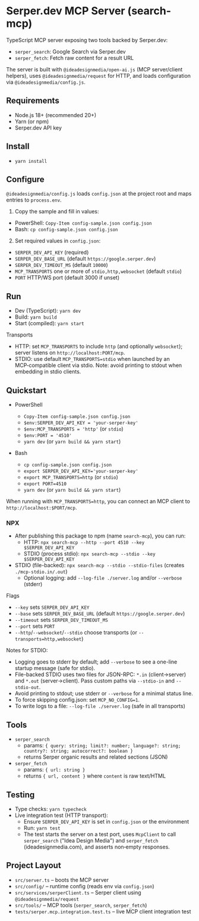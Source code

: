 # Serper.dev MCP Server (search-mcp)

TypeScript MCP server exposing two tools backed by Serper.dev:
- `serper_search`: Google Search via Serper.dev
- `serper_fetch`: Fetch raw content for a result URL

The server is built with `@ideadesignmedia/open-ai.js` (MCP server/client helpers), uses `@ideadesignmedia/request` for HTTP, and loads configuration via `@ideadesignmedia/config.js`.

## Requirements
- Node.js 18+ (recommended 20+)
- Yarn (or npm)
- Serper.dev API key

## Install
- `yarn install`

## Configure
`@ideadesignmedia/config.js` loads `config.json` at the project root and maps entries to `process.env`.

1) Copy the sample and fill in values:
- PowerShell: `Copy-Item config-sample.json config.json`
- Bash: `cp config-sample.json config.json`

2) Set required values in `config.json`:
- `SERPER_DEV_API_KEY` (required)
- `SERPER_DEV_BASE_URL` (default `https://google.serper.dev`)
- `SERPER_DEV_TIMEOUT_MS` (default `10000`)
- `MCP_TRANSPORTS` one or more of `stdio,http,websocket` (default `stdio`)
- `PORT` HTTP/WS port (default 3000 if unset)

## Run
- Dev (TypeScript): `yarn dev`
- Build: `yarn build`
- Start (compiled): `yarn start`

Transports
- HTTP: set `MCP_TRANSPORTS` to include `http` (and optionally `websocket`); server listens on `http://localhost:PORT/mcp`.
- STDIO: use default `MCP_TRANSPORTS=stdio` when launched by an MCP‑compatible client via stdio. Note: avoid printing to stdout when embedding in stdio clients.

## Quickstart
- PowerShell
  - `Copy-Item config-sample.json config.json`
  - `$env:SERPER_DEV_API_KEY = 'your-serper-key'`
  - `$env:MCP_TRANSPORTS = 'http'`  (or `stdio`)
  - `$env:PORT = '4510'`
  - `yarn dev` (or `yarn build && yarn start`)

- Bash
  - `cp config-sample.json config.json`
  - `export SERPER_DEV_API_KEY='your-serper-key'`
  - `export MCP_TRANSPORTS=http`  (or `stdio`)
  - `export PORT=4510`
  - `yarn dev` (or `yarn build && yarn start`)

When running with `MCP_TRANSPORTS=http`, you can connect an MCP client to `http://localhost:$PORT/mcp`.

### NPX
- After publishing this package to npm (name `search-mcp`), you can run:
  - HTTP: `npx search-mcp --http --port 4510 --key $SERPER_DEV_API_KEY`
  - STDIO (process stdio): `npx search-mcp --stdio --key $SERPER_DEV_API_KEY`
- STDIO (file-backed): `npx search-mcp --stdio --stdio-files` (creates `./mcp-stdio.in/.out`)
  - Optional logging: add `--log-file ./server.log` and/or `--verbose` (stderr)

Flags
- `--key` sets `SERPER_DEV_API_KEY`
- `--base` sets `SERPER_DEV_BASE_URL` (default `https://google.serper.dev`)
- `--timeout` sets `SERPER_DEV_TIMEOUT_MS`
- `--port` sets `PORT`
- `--http`/`--websocket`/`--stdio` choose transports (or `--transports=http,websocket`)

Notes for STDIO:
- Logging goes to stderr by default; add `--verbose` to see a one-line startup message (safe for stdio).
- File-backed STDIO uses two files for JSON-RPC: `*.in` (client→server) and `*.out` (server→client). Pass custom paths via `--stdio-in` and `--stdio-out`.
- Avoid printing to stdout; use stderr or `--verbose` for a minimal status line.
- To force skipping config.json: set `MCP_NO_CONFIG=1`.
- To write logs to a file: `--log-file ./server.log` (safe in all transports)

## Tools
- `serper_search`
  - params: `{ query: string; limit?: number; language?: string; country?: string; autocorrect?: boolean }`
  - returns Serper organic results and related sections (JSON)
- `serper_fetch`
  - params: `{ url: string }`
  - returns `{ url, content }` where `content` is raw text/HTML

## Testing
- Type checks: `yarn typecheck`
- Live integration test (HTTP transport):
  - Ensure `SERPER_DEV_API_KEY` is set in `config.json` or the environment
  - Run: `yarn test`
  - The test starts the server on a test port, uses `McpClient` to call `serper_search` ("Idea Design Media") and `serper_fetch` (ideadesignmedia.com), and asserts non‑empty responses.

## Project Layout
- `src/server.ts` – boots the MCP server
- `src/config/` – runtime config (reads env via `config.json`)
- `src/services/serperClient.ts` – Serper client using `@ideadesignmedia/request`
- `src/tools/` – MCP tools (`serper_search`, `serper_fetch`)
- `tests/serper.mcp.integration.test.ts` – live MCP client integration test
